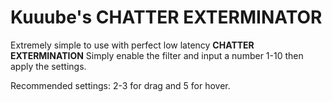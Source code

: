 # Kuuube's **CHATTER EXTERMINATOR**

Extremely simple to use with perfect low latency **CHATTER EXTERMINATION**
Simply enable the filter and input a number 1-10 then apply the settings.

Recommended settings: 2-3 for drag and 5 for hover.
